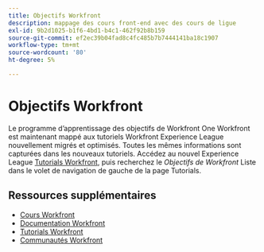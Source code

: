 ```yaml
---
title: Objectifs Workfront
description: mappage des cours front-end avec des cours de ligue
exl-id: 9b2d1025-b1f6-4bd1-b4c1-462f92b8b159
source-git-commit: ef2ec39b04fad8c4fc485b7b7444141ba18c1907
workflow-type: tm+mt
source-wordcount: '80'
ht-degree: 5%

---
```


# Objectifs Workfront

Le programme d’apprentissage des objectifs de Workfront One Workfront est maintenant mappé aux tutoriels Workfront Experience League nouvellement migrés et optimisés.  Toutes les mêmes informations sont capturées dans les nouveaux tutoriels. Accédez au nouvel Experience League [Tutorials Workfront](https://experienceleague.adobe.com/docs/workfront-learn/tutorials-workfront/home.html), puis recherchez le *Objectifs de Workfront* Liste dans le volet de navigation de gauche de la page Tutorials.

## Ressources supplémentaires

* [Cours Workfront](https://experienceleague.adobe.com/?lang=en&amp;Solution=Workfront#courses)
* [Documentation Workfront](https://experienceleague.adobe.com/docs/workfront.html)
* [Tutorials Workfront](https://experienceleague.adobe.com/docs/workfront-learn/tutorials-workfront/home.html)
* [Communautés Workfront](https://experienceleaguecommunities.adobe.com/t5/workfront/ct-p/workfront)
